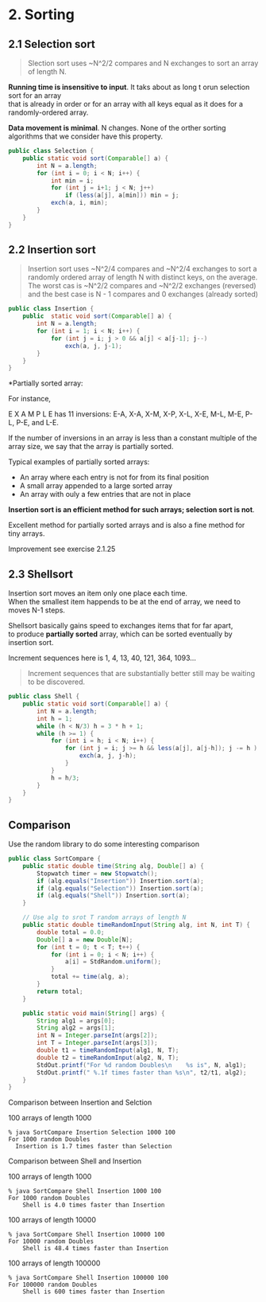# 2. Sorting


## 2.1 Selection sort

> Slection sort uses ~N^2/2 compares and N exchanges to sort an array of length N.  

**Running time is insensitive to input**. It taks about as long t orun selection sort for an array  
that is already in order or for an array with all keys equal as it does for a randomly-ordered array.  

**Data movement is minimal**. N changes. None of the orther sorting algorithms that we consider have this property.  

```java
public class Selection {
    public static void sort(Comparable[] a) {
        int N = a.length;
        for (int i = 0; i < N; i++) {
            int min = i;
            for (int j = i+1; j < N; j++)
                if (less(a[j], a[min])) min = j;
            exch(a, i, min);
        }
    }
}
```

## 2.2 Insertion sort

> Insertion sort uses ~N^2/4 compares and ~N^2/4 exchanges to sort a randomly ordered array of length N with distinct keys, on the average.  
> The worst cas is ~N^2/2 compares and ~N^2/2 exchanges (reversed) and the best case is N - 1 compares and 0 exchanges (already sorted)  

```java
public class Insertion {
    public  static void sort(Comparable[] a) {
        int N = a.length;
        for (int i = 1; i < N; i++) {
            for (int j = i; j > 0 && a[j] < a[j-1]; j--)
                exch(a, j, j-1);
        }
    }
}
```

\*Partially sorted array:  

For instance,  

E X A M P L E has 11 inversions: E-A, X-A, X-M, X-P, X-L, X-E, M-L, M-E, P-L, P-E, and L-E.  

If the number of inversions in an array is less than a constant multiple of the array size, we say that the array is partially sorted.  

Typical examples of partially sorted arrays:  

-   An array where each entry is not for from its final position
-   A small array appended to a large sorted array
-   An array with ouly a few entries that are not in place

**Insertion sort is an efficient method for such arrays; selection sort is not**.  

Excellent method for partially sorted arrays and is also a fine method for tiny arrays.  

Improvement see exercise 2.1.25  

## 2.3 Shellsort

Insertion sort moves an item only one place each time.  
When the smallest item happends to be at the end of array, we need to moves N-1 steps.  

Shellsort basically gains speed to exchanges items that for far apart,  
to produce **partially sorted** array, which can be sorted eventually by insertion sort.  

Increment sequences here is 1, 4, 13, 40, 121, 364, 1093&#x2026;  

> Increment sequences that are substantially better still may be waiting to be discovered.  

```java
public class Shell {
    public static void sort(Comparable[] a) {
        int N = a.length;
        int h = 1;
        while (h < N/3) h = 3 * h + 1;
        while (h >= 1) {
            for (int i = h; i < N; i++) {
                for (int j = i; j >= h && less(a[j], a[j-h]); j -= h ) {
                    exch(a, j, j-h);
                }
            }
            h = h/3;
        }
    }
}
```

## Comparison

Use the random library to do some interesting comparison  

```java
public class SortCompare {
    public static double time(String alg, Double[] a) {
        Stopwatch timer = new Stopwatch();
        if (alg.equals("Insertion")) Insertion.sort(a);
        if (alg.equals("Selection")) Insertion.sort(a);
        if (alg.equals("Shell")) Insertion.sort(a);
    }

    // Use alg to srot T random arrays of length N
    public static double timeRandomInput(String alg, int N, int T) {
        double total = 0.0;
        Double[] a = new Double[N];
        for (int t = 0; t < T; t++) {
            for (int i = 0; i < N; i++) {
                a[i] = StdRandom.uniform();
            }
            total += time(alg, a);
        }
        return total;
    }

    public static void main(String[] args) {
        String alg1 = args[0];
        String alg2 = args[1];
        int N = Integer.parseInt(args[2]);
        int T = Integer.parseInt(args[3]);
        double t1 = timeRandomInput(alg1, N, T);
        double t2 = timeRandomInput(alg2, N, T);
        StdOut.printf("For %d random Doubles\n    %s is", N, alg1);
        StdOut.printf(" %.1f times faster than %s\n", t2/t1, alg2);
    }
}
```

Comparison between Insertion and Selction  

100 arrays of length 1000  

    % java SortCompare Insertion Selection 1000 100
    For 1000 random Doubles
      Insertion is 1.7 times faster than Selection

Comparison between Shell and Insertion  

100 arrays of length 1000  

    % java SortCompare Shell Insertion 1000 100
    For 1000 random Doubles
        Shell is 4.0 times faster than Insertion

100 arrays of length 10000  

    % java SortCompare Shell Insertion 10000 100
    For 10000 random Doubles
        Shell is 48.4 times faster than Insertion

100 arrays of length 100000  

    % java SortCompare Shell Insertion 100000 100
    For 100000 random Doubles
        Shell is 600 times faster than Insertion
